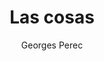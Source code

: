 ---
title: "Las cosas"
subtitle: ""
description: ""
layout: book
author: Georges Perec
started: 2016-04-25
read: 2016-04-25
status: read
rating: 4
color: 
cover: 
pages: 158
link: 
---